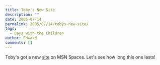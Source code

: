 ```yaml
---
title: Toby's New Site
description: ""
date: 2005-07-14
permalink: 2005/07/14/tobys-new-site/
tags:
  - Days with the Children
author: Edward
comments: []
---
```


Toby\'s got a new [site][1] on MSN Spaces. Let\'s see how long this one
lasts!



[1]: https://spaces.msn.com/members/TobyAndrews/

